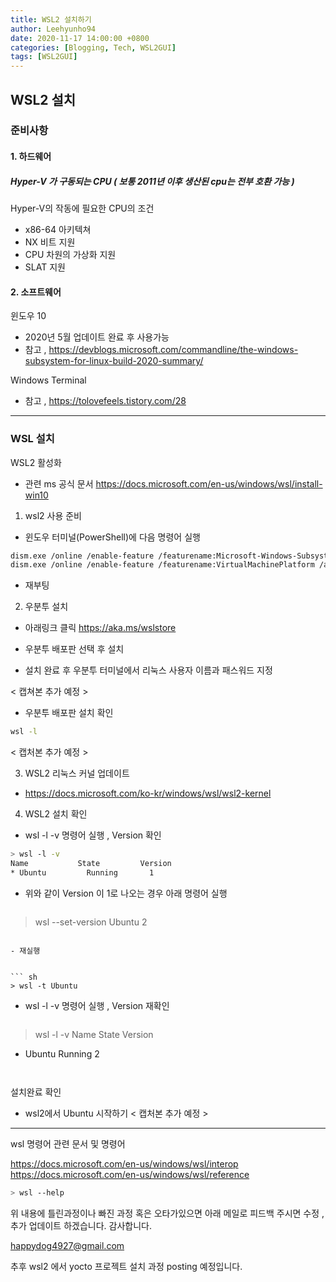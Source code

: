 ```yaml
---
title: WSL2 설치하기
author: Leehyunho94
date: 2020-11-17 14:00:00 +0800
categories: [Blogging, Tech, WSL2GUI]
tags: [WSL2GUI]
---
```


## WSL2 설치 

### 준비사항

#### 1. 하드웨어

##### Hyper-V 가 구동되는 CPU ( 보통 2011년 이후 생산된 cpu는 전부 호환 가능 ) 

Hyper-V의 작동에 필요한 CPU의 조건
- x86-64 아키텍쳐
- NX 비트 지원
- CPU 차원의 가상화 지원 
- SLAT 지원

#### 2. 소프트웨어

윈도우 10
- 2020년 5월 업데이트 완료 후 사용가능
- 참고 , <https://devblogs.microsoft.com/commandline/the-windows-subsystem-for-linux-build-2020-summary/>

 Windows Terminal
- 참고 , <https://tolovefeels.tistory.com/28> 

------------------------------------------------------------------------------------

### WSL 설치
  
 WSL2 활성화
 
 - 관련 ms 공식 문서
<https://docs.microsoft.com/en-us/windows/wsl/install-win10>
 
 1. wsl2 사용 준비
 
 - 윈도우 터미널(PowerShell)에 다음 명령어 실행
 
 ``` sh
dism.exe /online /enable-feature /featurename:Microsoft-Windows-Subsystem-Linux /all /norestart
dism.exe /online /enable-feature /featurename:VirtualMachinePlatform /all /norestart
 ```
 
  - 재부팅
  
 2. 우분투 설치
 
 - 아래링크 클릭
  <https://aka.ms/wslstore>
 - 우분투 배포판 선택 후 설치
 
 - 설치 완료 후 우분투 터미널에서 리눅스 사용자 이름과 패스워드 지정

< 캡쳐본 추가 예정 > 

 - 우분투 배포판 설치 확인
  ``` sh
wsl -l
  ```
< 캡처본 추가 예정 >

 3. WSL2 리눅스 커널 업데이트
  
 - <https://docs.microsoft.com/ko-kr/windows/wsl/wsl2-kernel>

 4. WSL2 설치 확인
 
 - wsl -l -v 명령어 실행 , Version 확인
 
  ``` sh
> wsl -l -v
  Name           State         Version
* Ubuntu         Running       1
  ```
- 위와 같이 Version 이 1로 나오는 경우 아래 명령어 실행


  ``` sh
> wsl --set-version Ubuntu 2
  ```

- 재실행


  ``` sh
> wsl -t Ubuntu
  ```

- wsl -l -v 명령어 실행 , Version 재확인


  ``` sh
> wsl -l -v
  Name           State         Version
* Ubuntu         Running       2
  ```


설치완료 확인

- wsl2에서 Ubuntu 시작하기
< 캡처본 추가 예정 >

---------------------------------------------------

wsl 명령어 관련 문서 및 명령어


<https://docs.microsoft.com/en-us/windows/wsl/interop>
<https://docs.microsoft.com/en-us/windows/wsl/reference>



   ``` sh
 > wsl --help
   ```

위 내용에 틀린과정이나 빠진 과정 혹은 오타가있으면 아래 메일로 피드백 주시면 수정 , 추가 업데이트 하겠습니다. 감사합니다.

<happydog4927@gmail.com> 

추후 wsl2 에서 yocto 프로젝트 설치 과정 posting 예정입니다.

